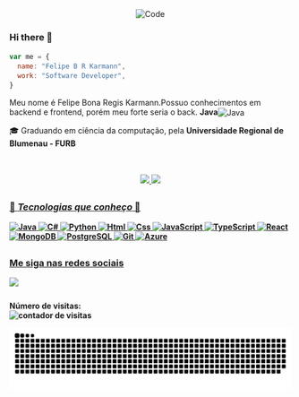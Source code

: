 
<div align="center">
  <img width="60px" alt="Code" src="https://user-images.githubusercontent.com/50843660/184546746-fa0fc823-784a-4f86-9dc8-d87576b1b7e3.png" />
</div>

### Hi there 👋


```javascript
var me = {
  name: "Felipe B R Karmann",
  work: "Software Developer",
}
```

<div>
<p align="left">Meu nome é Felipe Bona Regis Karmann.Possuo conhecimentos em backend e frontend, porém meu forte seria o back. <strong>Java</strong><img align="center" alt="Java" height="25" width="35" src="https://icongr.am/devicon/java-plain.svg?size=128&color=dd58c1"/></a><br>
<p align="left">🎓 Graduando em ciência da computação, pela <strong>Universidade Regional de Blumenau - FURB<strong>
</div>

##
<br>
<div align="center">
  <a href = "https://github.com/FelipeBona">
  <img height="180em" src="https://github-readme-stats.vercel.app/api?username=FelipeBona&show_icons=true&theme=jolly&include_all_commits=true&count_private=true"/>
  <img height="150em" src="https://github-readme-stats.vercel.app/api/top-langs/?username=FelipeBona&layout=compact&langs_count=7&theme=jolly&count_private=true"/>
</div>

  ##
  
### 💠 **_Tecnologias que conheço_** 💠
<div align="left">
	<img width="30px" alt="Java" src="https://cdn.jsdelivr.net/gh/devicons/devicon/icons/java/java-original.svg" />
	<img width="30px" alt="C#" src="https://cdn.jsdelivr.net/gh/devicons/devicon/icons/csharp/csharp-original.svg" />
	<img width="30px" alt="Python" src="https://cdn.jsdelivr.net/gh/devicons/devicon/icons/python/python-original.svg" />
	<img width="30px" alt="Html" src="https://cdn.jsdelivr.net/gh/devicons/devicon/icons/html5/html5-original.svg" />
	<img width="30px" alt="Css" src="https://cdn.jsdelivr.net/gh/devicons/devicon/icons/css3/css3-original.svg" />
	<img width="30px" alt="JavaScript" src="https://cdn.jsdelivr.net/gh/devicons/devicon/icons/javascript/javascript-original.svg" />
	<img width="30px" alt="TypeScript" src="https://cdn.jsdelivr.net/gh/devicons/devicon/icons/typescript/typescript-original.svg" />
	<img width="30px" alt="React" src="https://cdn.jsdelivr.net/gh/devicons/devicon/icons/react/react-original.svg" />
	<img width="30px" alt="MongoDB" src="https://cdn.jsdelivr.net/gh/devicons/devicon/icons/mongodb/mongodb-original.svg" />
	<img width="30px" alt="PostgreSQL" src="https://cdn.jsdelivr.net/gh/devicons/devicon/icons/postgresql/postgresql-original.svg" />
	<img width="30px" alt="Git" src="https://cdn.jsdelivr.net/gh/devicons/devicon/icons/git/git-original.svg" />
	<img width="30px" alt="Azure" src="https://cdn.jsdelivr.net/gh/devicons/devicon/icons/azure/azure-original.svg" />
</div>
  
##

### Me siga nas redes sociais
  
<div>
<a href="https://www.linkedin.com/in/felipe-bona-regis-karmann-174943213/" target="_blank"><img src="https://img.shields.io/badge/-LinkedIn-%230077B5?style=for-the-badge&logo=linkedin&logoColor=white" target="_blank"></a>
  
###

<p align="left">
  <strong>Número de visitas: </strong><br> <img src="https://profile-counter.glitch.me/FelipeBona/count.svg" alt="contador de visitas">
</p>
  
    
</div>
  
  <!-- Inicio do jogo da cobrinha -->
<picture>
  <source
    media="(prefers-color-scheme: light)"
    srcset="https://raw.githubusercontent.com/platane/snk/output/github-contribution-grid-snake-dark.svg"
  />
  <source
    media="(prefers-color-scheme: dark)"
    srcset="https://raw.githubusercontent.com/platane/snk/output/github-contribution-grid-snake.svg"
  />
  <img
    alt="github contribution grid snake animation"
    src="https://raw.githubusercontent.com/platane/snk/output/github-contribution-grid-snake.svg"
  />
</picture>



